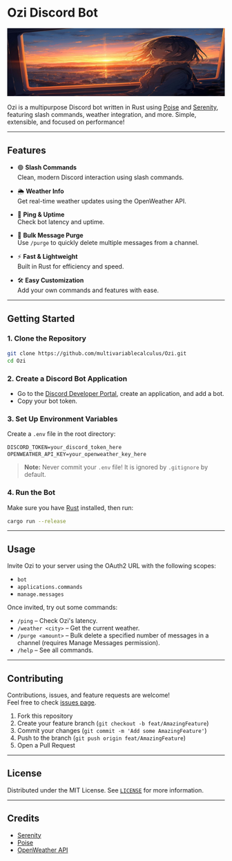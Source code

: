 # Ozi Discord Bot

![Ozi Banner](assets/banner.jpg)

Ozi is a multipurpose Discord bot written in Rust using [Poise](https://github.com/serenity-rs/poise) and [Serenity](https://github.com/serenity-rs/serenity), featuring slash commands, weather integration, and more. Simple, extensible, and focused on performance!

---

## Features

- 🟢 **Slash Commands**  
  Clean, modern Discord interaction using slash commands.

- 🌦 **Weather Info**  
  Get real-time weather updates using the OpenWeather API.

- 🏓 **Ping & Uptime**  
  Check bot latency and uptime.

- 🧹 **Bulk Message Purge**  
  Use `/purge` to quickly delete multiple messages from a channel.

- ⚡ **Fast & Lightweight**  
  Built in Rust for efficiency and speed.

- 🛠 **Easy Customization**  
  Add your own commands and features with ease.

---

## Getting Started

### 1. Clone the Repository

```sh
git clone https://github.com/multivariablecalculus/Ozi.git
cd Ozi
```

### 2. Create a Discord Bot Application

- Go to the [Discord Developer Portal](https://discord.com/developers/applications), create an application, and add a bot.
- Copy your bot token.

### 3. Set Up Environment Variables

Create a `.env` file in the root directory:

```env
DISCORD_TOKEN=your_discord_token_here
OPENWEATHER_API_KEY=your_openweather_key_here
```

> **Note:** Never commit your `.env` file! It is ignored by `.gitignore` by default.

### 4. Run the Bot

Make sure you have [Rust](https://www.rust-lang.org/tools/install) installed, then run:

```sh
cargo run --release
```

---

## Usage

Invite Ozi to your server using the OAuth2 URL with the following scopes:
- `bot`
- `applications.commands`
- `manage.messages`

Once invited, try out some commands:
- `/ping` – Check Ozi's latency.
- `/weather <city>` – Get the current weather.
- `/purge <amount>` – Bulk delete a specified number of messages in a channel (requires Manage Messages permission).
- `/help` – See all commands.

---

## Contributing

Contributions, issues, and feature requests are welcome!  
Feel free to check [issues page](https://github.com/multivariablecalculus/Ozi/issues).

1. Fork this repository
2. Create your feature branch (`git checkout -b feat/AmazingFeature`)
3. Commit your changes (`git commit -m 'Add some AmazingFeature'`)
4. Push to the branch (`git push origin feat/AmazingFeature`)
5. Open a Pull Request

---

## License

Distributed under the MIT License. See [`LICENSE`](LICENSE) for more information.

---

## Credits

- [Serenity](https://github.com/serenity-rs/serenity)
- [Poise](https://github.com/serenity-rs/poise)
- [OpenWeather API](https://openweathermap.org/api)
